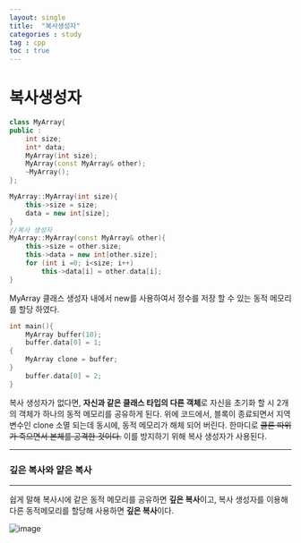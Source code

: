 ```yaml
---
layout: single
title:  "복사생성자"
categories : study
tag : cpp
toc : true
---
```



# 복사생성자

```c++
class MyArray{
public :
	int size;
	int* data;
	MyArray(int size);
	MyArray(const MyArray& other);
	~MyArray();
};

MyArray::MyArray(int size){
	this->size = size;
	data = new int[size];
}
//복사 생성자
MyArray::MyArray(const MyArray& other){
	this->size = other.size;
	this->data = new int[other.size];
	for (int i =0; i<size; i++)
		this->data[i] = other.data[i];
}
```

MyArray 클래스 생성자 내에서 new를 사용하여서 정수를 저장 할 수 있는 동적 메모리를 할당 하였다.

```c++
int main(){
	MyArray buffer(10);
	buffer.data[0] = 1;
{
	MyArray clone = buffer;
}
	buffer.data[0] = 2;
}
```

복사 생성자가 없다면, **자신과 같은 클래스 타입의 다른 객체**로 자신을 초기화 할 시 2개의 객체가 하나의 동적 메모리를 공유하게 된다. 위에 코드에서, 블록이 종료되면서 지역 변수인 clone 소멸 되는데 동시에, 동적 메모리가 해체 되어 버린다. 한마디로 ~~클론 따위가 죽으면서 본체를 공격한 것이다.~~ 이를 방지하기 위해 복사 생성자가 사용된다.

-----------

### 깊은 복사와 얕은 복사

-----------------

쉽게 말해 복사시에 같은 동적 메모리를 공유하면 **깊은 복사**이고, 복사 생성자를 이용해 다른 동적메모리를 할당해 사용하면 **깊은 복사**이다.

![image](https://img1.daumcdn.net/thumb/R1280x0/?scode=mtistory2&fname=https%3A%2F%2Fblog.kakaocdn.net%2Fdn%2FBHMmS%2Fbtq7SLCFzf3%2FwDY82NjsXrkUf0vOfocj2k%2Fimg.png)

